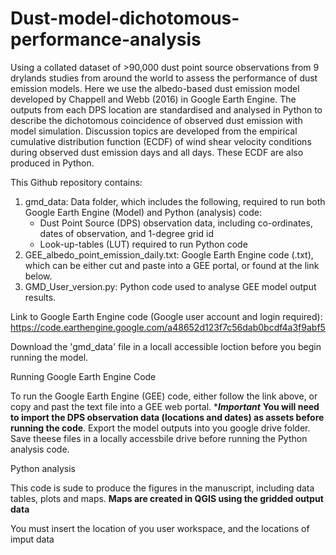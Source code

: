 # Dust-model-dichotomous-performance-analysis
Using a collated dataset of >90,000 dust point source observations from 9 drylands studies from around the world to assess the performance of dust emission models. Here we use the albedo-based dust emission model developed by Chappell and Webb (2016) in Google Earth Engine. The outputs from each DPS location are standardised and analysed in Python to describe the dichotomous coincidence of observed dust emission with model simulation. Discussion topics are developed from the empirical cumulative distribution function (ECDF) of wind shear velocity conditions during observed dust emission days and all days. These ECDF are also produced in Python.

This Github repository contains:
1. gmd_data: Data folder, which includes the following, required to run both Google Earth Engine (Model) and Python (analysis) code:
    -  Dust Point Source (DPS) observation data, including co-ordinates, dates of observation, and 1-degree grid id
    -  Look-up-tables (LUT) required to run Python code
2. GEE_albedo_point_emission_daily.txt: Google Earth Engine code (.txt), which can be either cut and paste into a GEE portal, or found at the link below. 
4. GMD_User_version.py: Python code used to analyse GEE model output results. 

Link to Google Earth Engine code (Google user account and login required):
https://code.earthengine.google.com/a48652d123f7c56dab0bcdf4a3f9abf5

Download the 'gmd_data' file in a locall accessible loction before you begin running the model. 


Running Google Earth Engine Code

To run the Google Earth Engine (GEE) code, either follow the link above, or copy and past the text file into a GEE web portal. 
****Important***
**You will need to import the DPS observation data (locations and dates) as assets before running the code**. 
Export the model outputs into you google drive folder. Save theese files in a locally accessbile drive before running the Python analysis code. 


Python analysis

This code is sude to produce the figures in the manuscript, including data tables, plots and maps. **Maps are created in QGIS using the gridded output data**

You must insert the location of you user workspace, and the locations of imput data

